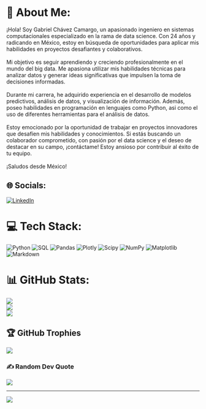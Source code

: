# 💫 About Me:
¡Hola! Soy Gabriel Chávez Camargo, un apasionado ingeniero en sistemas computacionales especializado en la rama de data science. Con 24 años y radicando en México, estoy en búsqueda de oportunidades para aplicar mis habilidades en proyectos desafiantes y colaborativos.<br><br>Mi objetivo es seguir aprendiendo y creciendo profesionalmente en el mundo del big data. Me apasiona utilizar mis habilidades técnicas para analizar datos y generar ideas significativas que impulsen la toma de decisiones informadas.<br><br>Durante mi carrera, he adquirido experiencia en el desarrollo de modelos predictivos, análisis de datos, y visualización de información. Además, poseo habilidades en programación en lenguajes como Python, asi como el uso de diferentes herramientas para el análisis de datos.<br><br>Estoy emocionado por la oportunidad de trabajar en proyectos innovadores que desafíen mis habilidades y conocimientos. Si estás buscando un colaborador comprometido, con pasión por el data science y el deseo de destacar en su campo, ¡contáctame! Estoy ansioso por contribuir al éxito de tu equipo.<br><br>¡Saludos desde México!<br>


## 🌐 Socials:
[![LinkedIn](https://img.shields.io/badge/LinkedIn-%230077B5.svg?logo=linkedin&logoColor=white)]([linkedin.com/in/gabriel-chávez-ds](https://www.linkedin.com/in/gabriel-ch%C3%A1vez-ds/)) 

# 💻 Tech Stack:
![Python](https://img.shields.io/badge/python-3670A0?style=for-the-badge&logo=python&logoColor=ffdd54) ![SQL](https://img.shields.io/badge/SQL-%2300f.svg?style=for-the-badge&logo=mysql&logoColor=white)
 ![Pandas](https://img.shields.io/badge/pandas-%23150458.svg?style=for-the-badge&logo=pandas&logoColor=white) ![Plotly](https://img.shields.io/badge/Plotly-%233F4F75.svg?style=for-the-badge&logo=plotly&logoColor=white) ![Scipy](https://img.shields.io/badge/SciPy-%230C55A5.svg?style=for-the-badge&logo=scipy&logoColor=%white) ![NumPy](https://img.shields.io/badge/numpy-%23013243.svg?style=for-the-badge&logo=numpy&logoColor=white) ![Matplotlib](https://img.shields.io/badge/Matplotlib-%23ffffff.svg?style=for-the-badge&logo=Matplotlib&logoColor=black) ![Markdown](https://img.shields.io/badge/markdown-%23000000.svg?style=for-the-badge&logo=markdown&logoColor=white)
# 📊 GitHub Stats:
![](https://github-readme-stats.vercel.app/api?username=GabrielChavezC&theme=tokyonight&hide_border=false&include_all_commits=false&count_private=false)<br/>
![](https://github-readme-streak-stats.herokuapp.com/?user=GabrielChavezC&theme=tokyonight&hide_border=false)<br/>
![](https://github-readme-stats.vercel.app/api/top-langs/?username=GabrielChavezC&theme=tokyonight&hide_border=false&include_all_commits=false&count_private=false&layout=compact)

## 🏆 GitHub Trophies
![](https://github-profile-trophy.vercel.app/?username=GabrielChavezC&theme=nord&no-frame=false&no-bg=true&margin-w=4)

### ✍️ Random Dev Quote
![](https://quotes-github-readme.vercel.app/api?type=horizontal&theme=radical)

---
[![](https://visitcount.itsvg.in/api?id=GabrielChavezC&icon=0&color=0)](https://visitcount.itsvg.in)

<!-- Proudly created with GPRM ( https://gprm.itsvg.in ) -->
